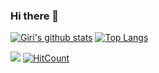 ### Hi there 👋

<!--
**nehapand/nehapand** is a ✨ _special_ ✨ repository because its `README.md` (this file) appears on your GitHub profile.

Here are some ideas to get you started:

- 🔭 I’m currently working on ...
- 🌱 I’m currently learning ...
- 👯 I’m looking to collaborate on ...
- 🤔 I’m looking for help with ...
- 💬 Ask me about ...
- 📫 How to reach me: ...
- 😄 Pronouns: ...
- ⚡ Fun fact: ...
-->
[![Giri's github stats](https://github-readme-stats.vercel.app/api?username=pgirikishore&count_private=true&hide=PHP)](https://github.com/pgirikishore/github-readme-stats) [![Top Langs](https://github-readme-stats.vercel.app/api/top-langs/?username=pgirikishore&layout=compact)](https://github.com/pgirikishore/github-readme-stats)

![](https://komarev.com/ghpvc/?username=your-github-username&color=brightgreen)
[![HitCount](http://hits.dwyl.com/pgirikishore/{project}.svg)](http://hits.dwyl.com/pgirikishore/{project})
